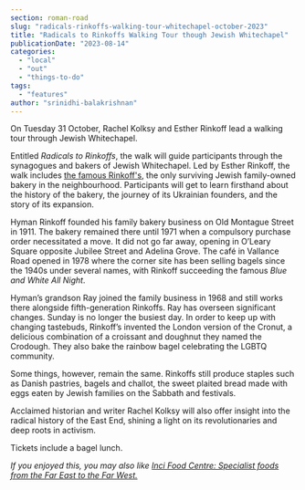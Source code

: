 ```yaml
---
section: roman-road
slug: "radicals-rinkoffs-walking-tour-whitechapel-october-2023"
title: "Radicals to Rinkoffs Walking Tour though Jewish Whitechapel"
publicationDate: "2023-08-14"
categories: 
  - "local"
  - "out"
  - "things-to-do"
tags: 
  - "features"
author: "srinidhi-balakrishnan"
---
```


On Tuesday 31 October, Rachel Kolksy and Esther Rinkoff lead a walking tour through Jewish Whitechapel.

Entitled _Radicals to Rinkoffs_, the walk will guide participants through the synagogues and bakers of Jewish Whitechapel. Led by Esther Rinkoff, the walk includes [the famous Rinkoff's](https://romanroadlondon.com/rinkoffs-bakery-interview/), the only surviving Jewish family-owned bakery in the neighbourhood. Participants will get to learn firsthand about the history of the bakery, the journey of its Ukrainian founders, and the story of its expansion.

Hyman Rinkoff founded his family bakery business on Old Montague Street in 1911. The bakery remained there until 1971 when a compulsory purchase order necessitated a move. It did not go far away, opening in O’Leary Square opposite Jubilee Street and Adelina Grove. The café in Vallance Road opened in 1978 where the corner site has been selling bagels since the 1940s under several names, with Rinkoff succeeding the famous _Blue and White All Night_.

Hyman’s grandson Ray joined the family business in 1968 and still works there alongside fifth-generation Rinkoffs. Ray has overseen significant changes. Sunday is no longer the busiest day. In order to keep up with changing tastebuds, Rinkoff’s invented the London version of the Cronut, a delicious combination of a croissant and doughnut they named the Crodough. They also bake the rainbow bagel celebrating the LGBTQ community.

Some things, however, remain the same. Rinkoffs still produce staples such as Danish pastries, bagels and challot, the sweet plaited bread made with eggs eaten by Jewish families on the Sabbath and festivals. 

Acclaimed historian and writer Rachel Kolksy will also offer insight into the radical history of the East End, shining a light on its revolutionaries and deep roots in activism.

Tickets include a bagel lunch.

_If you enjoyed this, you may also like [Inci Food Centre: Specialist foods from the Far East to the Far West.](https://romanroadlondon.com/inci-food-centre-international-specialist-east-asian/)_


